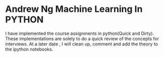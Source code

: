 # Andrew Ng Machine Learning In PYTHON
I have implemented the course assignments in python(Quick and Dirty). These implementations are solely to do a quick review of the concepts for interviews. At a later date , I will clean up, comment and add the theory to the ipython notebooks.
